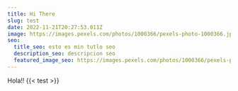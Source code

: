 ```yaml
---
title: Hi There
slug: test
date: 2022-11-21T20:27:53.011Z
image: https://images.pexels.com/photos/1000366/pexels-photo-1000366.jpeg
seo:
  title_seo: esto es min tutlo seo
  description_seo: descripcion seo
  featured_image_seo: https://images.pexels.com/photos/1000366/pexels-photo-1000366.jpeg
---
```

Hola!! {{< test >}}